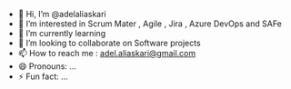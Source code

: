 - 👋 Hi, I’m @adelaliaskari
- 👀 I’m interested in Scrum Mater , Agile , Jira , Azure DevOps and SAFe
- 🌱 I’m currently learning  
- 💞️ I’m looking to collaborate on Software projects
- 📫 How to reach me : adel.aliaskari@gmail.com
- 😄 Pronouns: ...
- ⚡ Fun fact: ...

<!---
adelaliaskari/adelaliaskari is a ✨ special ✨ repository because its `README.md` (this file) appears on your GitHub profile.
You can click the Preview link to take a look at your changes.
--->
